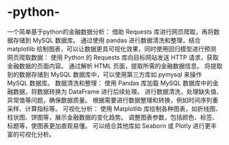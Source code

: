 # -python-
一个简单基于python的金融数据分析：
借助 Requests 库进行网页爬取，再将数据存储到 MySQL 数据库。
通过使用 pandas 进行数据清洗和整理，结合 matplotlib 绘制图表，可以让数据更具可视化效果，同时使用回归模型进行预测
网页爬取数据：
    使用 Python 的 Requests 库向目标网站发送 HTTP 请求，获取金融数据的页面内容。
    通过解析 HTML 页面，提取所需的金融数据信息。
    将提取到的数据存储到 MySQL 数据库中，可以使用第三方库如 pymysql 来操作 MySQL 数据库。
数据清洗和整理：
  使用 Pandas 库加载 MySQL 数据库中的金融数据，将数据转换为 DataFrame 进行后续处理。
  进行数据清洗，处理缺失值、异常值等问题，确保数据质量。
  根据需要进行数据整理和转换，例如时间序列重采样、计算指标等。
可视化分析：
  使用 Matplotlib 库绘制各种图表，如折线图、柱状图、饼图等，展示金融数据的变化趋势。
  调整图表参数，包括颜色、标签、标题等，使图表更加直观易懂。
  可以结合其他库如 Seaborn 或 Plotly 进行更丰富的可视化分析。

